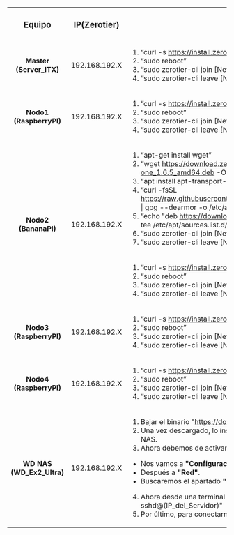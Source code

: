 <table>
 <tr align="center">
  <td><h3> Equipo </h3></td>
  <td><h3> IP(Zerotier) </h3></td>
  <td><h3> Proceso de instalación de Zerotier </h3></td>
 </tr>
  
 <tr>
  <td align="center"><b> Master (Server_ITX) </b></td>
  <td> 192.168.192.X </td>
  <td>

  1. “curl -s https://install.zerotier.com/ | sudo bash”
  2. “sudo reboot”
  3. “sudo zerotier-cli join [Network_ID]” --> <b> Entrar en la VPN </b>
  4. “sudo zerotier-cli leave [Network_ID]” --> <b> Salir de la VPN </b>

  </td>
 </tr>
 
 <tr>
  <td align="center"><b> Nodo1 (RaspberryPI) </b></td>
  <td> 192.168.192.X </td>
  <td>
  
  1. “curl -s https://install.zerotier.com/ | sudo bash”
  2. “sudo reboot”
  3. “sudo zerotier-cli join [Network_ID]” --> <b> Entrar en la VPN </b>
  4. “sudo zerotier-cli leave [Network_ID]” --> <b> Salir de la VPN </b>
    
  </td>
 </tr>
 
 <tr>
  <td rowspan="2" align="center"><b> Nodo2 (BananaPI) </b></td>
  <td rowspan="2"> 192.168.192.X </td>
  <td>
 
  1. “apt-get install wget”
  2. “wget https://download.zerotier.com/RELEASES/1.6.5/dist/debian/buster/zerotier-one_1.6.5_amd64.deb -O zerotierone_1.6.5_amd64.deb”
  3. “apt install apt-transport-https ca-certificates curl gnupg lsb-release”
  4. “curl -fsSL https://raw.githubusercontent.com/zerotier/ZeroTierOne/master/doc/contact%40zerotier.com.gpg | gpg --dearmor -o /etc/apt/trusted.gpg.d/zerotier.gpg”
  5. “echo "deb https://download.zerotier.com/debian/$(lsb_release -cs)/ $(lsb_release -cs) main" | tee /etc/apt/sources.list.d/zerotier.list”
  6. “sudo zerotier-cli join [Network_ID]” --> <b> Entrar en la VPN </b>
  7. “sudo zerotier-cli leave [Network_ID]” --> <b> Salir de la VPN  </b>
    
  </td>
 </tr>
 
 <tr>
  <td>

  1. “curl -s https://install.zerotier.com/ | sudo bash”
  2. “sudo reboot”
  3. “sudo zerotier-cli join [Network_ID]” --> <b> Entrar en la VPN </b>
  4. “sudo zerotier-cli leave [Network_ID]” --> <b> Salir de la VPN </b>  
    
  </td>
 </tr>
 
 <tr>
  <td align="center"><b> Nodo3 (RaspberryPI) </b></td>
  <td> 192.168.192.X </td>
  <td>
  
  1. “curl -s https://install.zerotier.com/ | sudo bash”
  2. “sudo reboot”
  3. “sudo zerotier-cli join [Network_ID]” --> <b> Entrar en la VPN </b>
  4. “sudo zerotier-cli leave [Network_ID]” --> <b> Salir de la VPN </b>

    
  </td>
 </tr>

 <tr>
  <td align="center"><b> Nodo4 (RaspberryPI) </b></td>
  <td> 192.168.192.X </td>
  <td>
  
  1. “curl -s https://install.zerotier.com/ | sudo bash”
  2. “sudo reboot”
  3. “sudo zerotier-cli join [Network_ID]” --> <b> Entrar en la VPN </b>
  4. “sudo zerotier-cli leave [Network_ID]” --> <b> Salir de la VPN </b>
    
  </td>
 </tr>
  
 <tr>
  <td align="center"><b> WD NAS (WD_Ex2_Ultra)</b></td>
  <td> 192.168.192.X </td>
  <td>
  
  1. Bajar el binario "https://download.zerotier.com/dist/wd/"
  2. Una vez descargado, lo instalaremos en el apartado de "Aplicaciones" de la interfaz gráfica del NAS.
  3. Ahora debemos de activar el servicio SSH en el NAS. Para ello:
  
  - Nos vamos a <b> "Configuración"</b>.
  - Después a <b> "Red"</b>.
  - Buscaremos el apartado <b> "Servicio de red" </b> y activamos SSH. 
  
  4. Ahora desde una terminal o CMD, intentamos conectarnos ejecutando el comando "ssh sshd@(IP_del_Servidor)"
  5. Por último, para conectarnos a la red debemos ejecutar "zerotier-cli join [Network_ID]"  
    
  </td>
 </tr>
</table>
